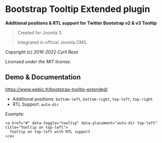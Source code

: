 # Bootstrap Tooltip Extended plugin
**Additional positions & RTL support for Twitter Bootstrap v2 & v3 Tooltip**

> Created for Joomla 3.
> 
> Integrated in official Joomla CMS.

_Copyright (c) 2016-2022 Cyril Rezé_

_Licensed under the MIT license._

## Demo & Documentation
https://www.webic.fr/bootstrap-tooltip-extended/

- Additional positions: <code>bottom-left</code>, <code>bottom-right</code>, <code>top-left</code>, <code>top-right</code>
- RTL Support: <code>auto-dir</code>

Example:

```
<a href="#" data-toggle="tooltip" data-placement="auto-dir top-left" title="Tooltip on top-left">
  Tooltip on top-left with RTL support
</a>
```
